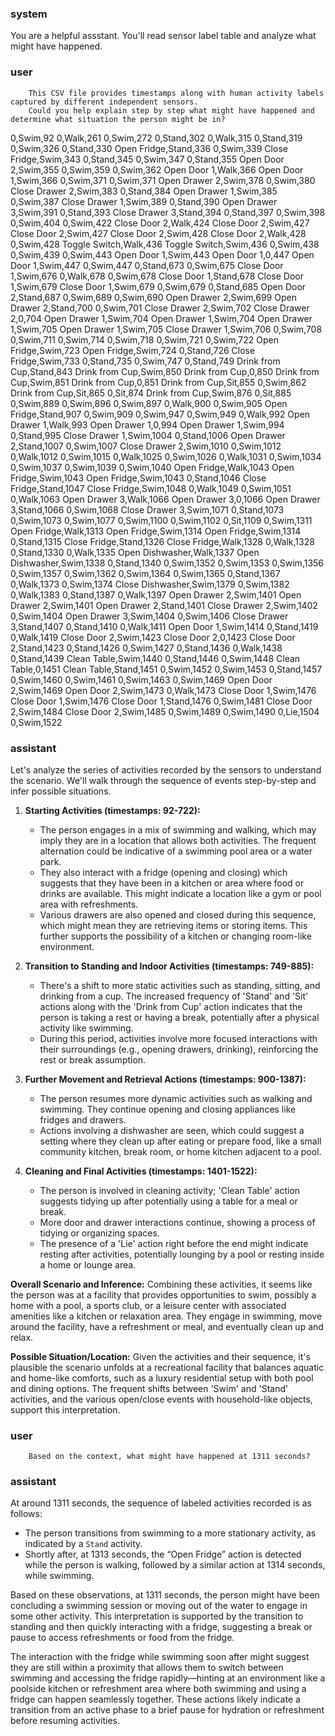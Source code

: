 ### system
You are a helpful assstant. You'll read sensor label table and analyze what might have happened.
### user

        This CSV file provides timestamps along with human activity labels captured by different independent sensors.
        Could you help explain step by step what might have happened and determine what situation the person might be in?
    
0,Swim,92
0,Walk,261
0,Swim,272
0,Stand,302
0,Walk,315
0,Stand,319
0,Swim,326
0,Stand,330
Open Fridge,Stand,336
0,Swim,339
Close Fridge,Swim,343
0,Stand,345
0,Swim,347
0,Stand,355
Open Door 2,Swim,355
0,Swim,359
0,Swim,362
Open Door 1,Walk,366
Open Door 1,Swim,366
0,Swim,371
0,Swim,371
Open Drawer 2,Swim,378
0,Swim,380
Close Drawer 2,Swim,383
0,Stand,384
Open Drawer 1,Swim,385
0,Swim,387
Close Drawer 1,Swim,389
0,Stand,390
Open Drawer 3,Swim,391
0,Stand,393
Close Drawer 3,Stand,394
0,Stand,397
0,Swim,398
0,Swim,404
0,Swim,422
Close Door 2,Walk,424
Close Door 2,Swim,427
Close Door 2,Swim,427
Close Door 2,Swim,428
Close Door 2,Walk,428
0,Swim,428
Toggle Switch,Walk,436
Toggle Switch,Swim,436
0,Swim,438
0,Swim,439
0,Swim,443
Open Door 1,Swim,443
Open Door 1,0,447
Open Door 1,Swim,447
0,Swim,447
0,Stand,673
0,Swim,675
Close Door 1,Swim,676
0,Walk,678
0,Swim,678
Close Door 1,Stand,678
Close Door 1,Swim,679
Close Door 1,Swim,679
0,Swim,679
0,Stand,685
Open Door 2,Stand,687
0,Swim,689
0,Swim,690
Open Drawer 2,Swim,699
Open Drawer 2,Stand,700
0,Swim,701
Close Drawer 2,Swim,702
Close Drawer 2,0,704
Open Drawer 1,Swim,704
Open Drawer 1,Swim,704
Open Drawer 1,Swim,705
Open Drawer 1,Swim,705
Close Drawer 1,Swim,706
0,Swim,708
0,Swim,711
0,Swim,714
0,Swim,718
0,Swim,721
0,Swim,722
Open Fridge,Swim,723
Open Fridge,Swim,724
0,Stand,726
Close Fridge,Swim,733
0,Stand,735
0,Swim,747
0,Stand,749
Drink from Cup,Stand,843
Drink from Cup,Swim,850
Drink from Cup,0,850
Drink from Cup,Swim,851
Drink from Cup,0,851
Drink from Cup,Sit,855
0,Swim,862
Drink from Cup,Sit,865
0,Sit,874
Drink from Cup,Swim,876
0,Sit,885
0,Swim,889
0,Swim,896
0,Swim,897
0,Walk,900
0,Swim,905
Open Fridge,Stand,907
0,Swim,909
0,Swim,947
0,Swim,949
0,Walk,992
Open Drawer 1,Walk,993
Open Drawer 1,0,994
Open Drawer 1,Swim,994
0,Stand,995
Close Drawer 1,Swim,1004
0,Stand,1006
Open Drawer 2,Stand,1007
0,Swim,1007
Close Drawer 2,Swim,1010
0,Swim,1012
0,Walk,1012
0,Swim,1015
0,Walk,1025
0,Swim,1026
0,Walk,1031
0,Swim,1034
0,Swim,1037
0,Swim,1039
0,Swim,1040
Open Fridge,Walk,1043
Open Fridge,Swim,1043
Open Fridge,Swim,1043
0,Stand,1046
Close Fridge,Stand,1047
Close Fridge,Swim,1048
0,Walk,1049
0,Swim,1051
0,Walk,1063
Open Drawer 3,Walk,1066
Open Drawer 3,0,1066
Open Drawer 3,Stand,1066
0,Swim,1068
Close Drawer 3,Swim,1071
0,Stand,1073
0,Swim,1073
0,Swim,1077
0,Swim,1100
0,Swim,1102
0,Sit,1109
0,Swim,1311
Open Fridge,Walk,1313
Open Fridge,Swim,1314
Open Fridge,Swim,1314
0,Stand,1315
Close Fridge,Stand,1326
Close Fridge,Walk,1328
0,Walk,1328
0,Stand,1330
0,Walk,1335
Open Dishwasher,Walk,1337
Open Dishwasher,Swim,1338
0,Stand,1340
0,Swim,1352
0,Swim,1353
0,Swim,1356
0,Swim,1357
0,Swim,1362
0,Swim,1364
0,Swim,1365
0,Stand,1367
0,Walk,1373
0,Swim,1374
Close Dishwasher,Swim,1379
0,Swim,1382
0,Walk,1383
0,Stand,1387
0,Walk,1397
Open Drawer 2,Swim,1401
Open Drawer 2,Swim,1401
Open Drawer 2,Stand,1401
Close Drawer 2,Swim,1402
0,Swim,1404
Open Drawer 3,Swim,1404
0,Swim,1406
Close Drawer 3,Stand,1407
0,Stand,1410
0,Walk,1411
Open Door 1,Swim,1414
0,Stand,1419
0,Walk,1419
Close Door 2,Swim,1423
Close Door 2,0,1423
Close Door 2,Stand,1423
0,Stand,1426
0,Swim,1427
0,Stand,1436
0,Walk,1438
0,Stand,1439
Clean Table,Swim,1440
0,Stand,1446
0,Swim,1448
Clean Table,0,1451
Clean Table,Stand,1451
0,Swim,1452
0,Swim,1453
0,Stand,1457
0,Swim,1460
0,Swim,1461
0,Swim,1463
0,Swim,1469
Open Door 2,Swim,1469
Open Door 2,Swim,1473
0,Walk,1473
Close Door 1,Swim,1476
Close Door 1,Swim,1476
Close Door 1,Stand,1476
0,Swim,1481
Close Door 2,Swim,1484
Close Door 2,Swim,1485
0,Swim,1489
0,Swim,1490
0,Lie,1504
0,Swim,1522

### assistant
Let's analyze the series of activities recorded by the sensors to understand the scenario. We'll walk through the sequence of events step-by-step and infer possible situations.

1. **Starting Activities (timestamps: 92-722):**
   - The person engages in a mix of swimming and walking, which may imply they are in a location that allows both activities. The frequent alternation could be indicative of a swimming pool area or a water park.
   - They also interact with a fridge (opening and closing) which suggests that they have been in a kitchen or area where food or drinks are available. This might indicate a location like a gym or pool area with refreshments.
   - Various drawers are also opened and closed during this sequence, which might mean they are retrieving items or storing items. This further supports the possibility of a kitchen or changing room-like environment.

2. **Transition to Standing and Indoor Activities (timestamps: 749-885):**
   - There's a shift to more static activities such as standing, sitting, and drinking from a cup. The increased frequency of 'Stand' and 'Sit' actions along with the 'Drink from Cup' action indicates that the person is taking a rest or having a break, potentially after a physical activity like swimming.
   - During this period, activities involve more focused interactions with their surroundings (e.g., opening drawers, drinking), reinforcing the rest or break assumption.

3. **Further Movement and Retrieval Actions (timestamps: 900-1387):**
   - The person resumes more dynamic activities such as walking and swimming. They continue opening and closing appliances like fridges and drawers.
   - Actions involving a dishwasher are seen, which could suggest a setting where they clean up after eating or prepare food, like a small community kitchen, break room, or home kitchen adjacent to a pool.

4. **Cleaning and Final Activities (timestamps: 1401-1522):**
   - The person is involved in cleaning activity; 'Clean Table' action suggests tidying up after potentially using a table for a meal or break.
   - More door and drawer interactions continue, showing a process of tidying or organizing spaces.
   - The presence of a 'Lie' action right before the end might indicate resting after activities, potentially lounging by a pool or resting inside a home or lounge area.

**Overall Scenario and Inference:**
Combining these activities, it seems like the person was at a facility that provides opportunities to swim, possibly a home with a pool, a sports club, or a leisure center with associated amenities like a kitchen or relaxation area. They engage in swimming, move around the facility, have a refreshment or meal, and eventually clean up and relax.

**Possible Situation/Location:**
Given the activities and their sequence, it's plausible the scenario unfolds at a recreational facility that balances aquatic and home-like comforts, such as a luxury residential setup with both pool and dining options. The frequent shifts between 'Swim' and 'Stand' activities, and the various open/close events with household-like objects, support this interpretation.
### user

        Based on the context, what might have happened at 1311 seconds?
    
### assistant
At around 1311 seconds, the sequence of labeled activities recorded is as follows:

- The person transitions from swimming to a more stationary activity, as indicated by a `Stand` activity.
- Shortly after, at 1313 seconds, the “Open Fridge” action is detected while the person is walking, followed by a similar action at 1314 seconds, while swimming.

Based on these observations, at 1311 seconds, the person might have been concluding a swimming session or moving out of the water to engage in some other activity. This interpretation is supported by the transition to standing and then quickly interacting with a fridge, suggesting a break or pause to access refreshments or food from the fridge.

The interaction with the fridge while swimming soon after might suggest they are still within a proximity that allows them to switch between swimming and accessing the fridge rapidly—hinting at an environment like a poolside kitchen or refreshment area where both swimming and using a fridge can happen seamlessly together. These actions likely indicate a transition from an active phase to a brief pause for hydration or refreshment before resuming activities.
